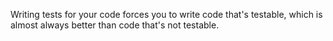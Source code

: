 Writing tests for your code forces you to write code that's testable, which is almost always better than code that's not testable.
